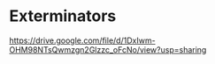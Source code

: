 # Exterminators

https://drive.google.com/file/d/1DxIwm-OHM98NTsQwmzgn2Glzzc_oFcNo/view?usp=sharing
